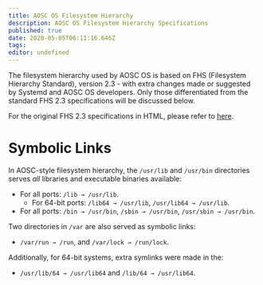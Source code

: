 ```yaml
---
title: AOSC OS Filesystem Hierarchy
description: AOSC OS Filesystem Hierarchy Specifications
published: true
date: 2020-05-05T06:11:16.646Z
tags: 
editor: undefined
---
```


The filesystem hierarchy used by AOSC OS is based on FHS (Filesystem Hierarchy Standard), version 2.3 - with extra changes made or suggested by Systemd and AOSC OS developers. Only those differentiated from the standard FHS 2.3 specifications will be discussed below.

For the original FHS 2.3 specifications in HTML, please refer to [here](http://www.pathname.com/fhs/pub/fhs-2.3.html).

# Symbolic Links

In AOSC-style filesystem hierarchy, the `/usr/lib` and `/usr/bin` directories serves *all* libraries and executable binaries available:

- For all ports: `/lib → /usr/lib`.
  - For 64-bit ports: `/lib64 → /usr/lib`, `/usr/lib64 → /usr/lib`.
- For all ports: `/bin → /usr/bin`, `/sbin → /usr/bin`, `/usr/sbin → /usr/bin`.

Two directories in `/var` are also served as symbolic links:

- `/var/run → /run`, and `/var/lock → /run/lock`.

Additionally, for 64-bit systems, extra symlinks were made in the:

- `/usr/lib/64 → /usr/lib64` and `/lib/64 → /usr/lib64`.